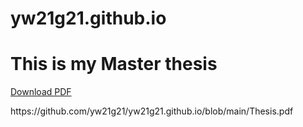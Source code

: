 # yw21g21.github.io
# This is my Master thesis
<html>

<body>

<a href="Thesis.pdf">Download PDF</a>

<p>https://github.com/yw21g21/yw21g21.github.io/blob/main/Thesis.pdf</p>

</body>

</html>
